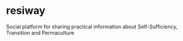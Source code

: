 # resiway
Social platform for sharing practical information about Self-Sufficiency, Transition and Permaculture
